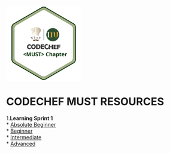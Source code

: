 
<img src="img/Copy of College Chapters Logo - _Short Name_.png" width=200 height=200 align="center"> </img>
<br/>
# CODECHEF MUST RESOURCES 
1.**Learning Sprint 1** <br/>
         * [Absolute Beginner](LearningSprint1/AbsoluteBeginner.md)<br/>
         * [Beginner](LearningSprint1/Beginner.md)<br/>
         * [Intermediate](LearningSprint1/Intermediate.md)<br/>
         * [Advanced](LearningSprint1/Advanced.md)<br/>
